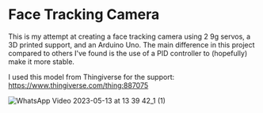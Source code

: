 # Face Tracking Camera

This is my attempt at creating a face tracking camera using 2 9g servos, a 3D printed support, and an Arduino Uno. The main difference in this project compared to others I've found is the use of a PID controller to (hopefully) make it more stable.

I used this model from Thingiverse for the support: https://www.thingiverse.com/thing:887075

![WhatsApp Video 2023-05-13 at 13 39 42_1 (1)](https://github.com/Hemershow/PestControl/assets/61923585/5ac1ee5f-2100-4e32-9aec-be8655c89e65)